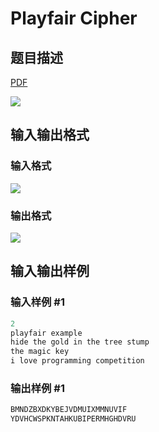 # Playfair Cipher

## 题目描述

[problemUrl]: https://uva.onlinejudge.org/index.php?option=com_onlinejudge&Itemid=8&category=78&page=show_problem&problem=2744

[PDF](https://uva.onlinejudge.org/external/116/p11697.pdf)

![](https://cdn.luogu.com.cn/upload/vjudge_pic/UVA11697/4a0531bc5eacdc4e88cb7ca545c97fb40631e896.png)

## 输入输出格式

### 输入格式

![](https://cdn.luogu.com.cn/upload/vjudge_pic/UVA11697/74156dd504a410f78e75db8985cb20c058a3c6f8.png)

### 输出格式

![](https://cdn.luogu.com.cn/upload/vjudge_pic/UVA11697/6df93439e0e7e153b1a7e18423f0d588041c26a7.png)

## 输入输出样例

### 输入样例 #1

```cpp
2
playfair example
hide the gold in the tree stump
the magic key
i love programming competition
```


### 输出样例 #1

```cpp
BMNDZBXDKYBEJVDMUIXMMNUVIF
YDVHCWSPKNTAHKUBIPERMHGHDVRU
```


